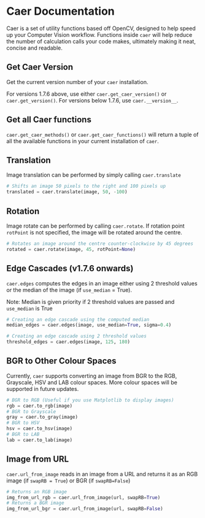 # Caer Documentation
Caer is a set of utility functions based off OpenCV, designed to help speed up your Computer Vision workflow. Functions inside `caer` will help reduce the number of calculation calls your code makes, ultimately making it neat, concise and readable.

## Get Caer Version
Get the current version number of your `caer` installation.

For versions 1.7.6 above, use either `caer.get_caer_version()` or `caer.get_version()`.
For versions below 1.7.6, use `caer.__version__`.

## Get all Caer functions
`caer.get_caer_methods()` or `caer.get_caer_functions()` will return a tuple of all the available functions in your current installation of `caer`. 

## Translation
Image translation can be performed by simply calling `caer.translate` 
```python
# Shifts an image 50 pixels to the right and 100 pixels up
translated = caer.translate(image, 50, -100)
```

## Rotation
Image rotate can be performed by calling `caer.rotate`. 
If rotation point `rotPoint` is not specified, the image will be rotated around the centre. 
```python
# Rotates an image around the centre counter-clockwise by 45 degrees
rotated = caer.rotate(image, 45, rotPoint=None)
```

## Edge Cascades (v1.7.6 onwards)
`caer.edges` computes the edges in an image either using 2 threshold values or the median of the image (if `use_median` = True). 

Note: Median is given priority if 2 threshold values are passed and `use_median` is True
```python
# Creating an edge cascade using the computed median 
median_edges = caer.edges(image, use_median=True, sigma=0.4)

# Creating an edge cascade using 2 threshold values
threshold_edges = caer.edges(image, 125, 180)
```

## BGR to Other Colour Spaces
Currently, `caer` supports converting an image from BGR to the RGB, Grayscale, HSV and LAB colour spaces. More colour spaces will be supported in future updates. 
```python
# BGR to RGB (Useful if you use Matplotlib to display images)
rgb = caer.to_rgb(image)
# BGR to Grayscale
gray = caer.to_gray(image)
# BGR to HSV
hsv = caer.to_hsv(image)
# BGR to LAB
lab = caer.to_lab(image)
```


## Image from URL
`caer.url_from_image` reads in an image from a URL and returns it as an RGB image (if `swapRB = True`) or BGR (if `swapRB=False`)
```python
# Returns an RGB image
img_from_url_rgb = caer.url_from_image(url, swapRB=True)
# Returns a BGR image
img_from_url_bgr = caer.url_from_image(url, swapRB=False)
```

